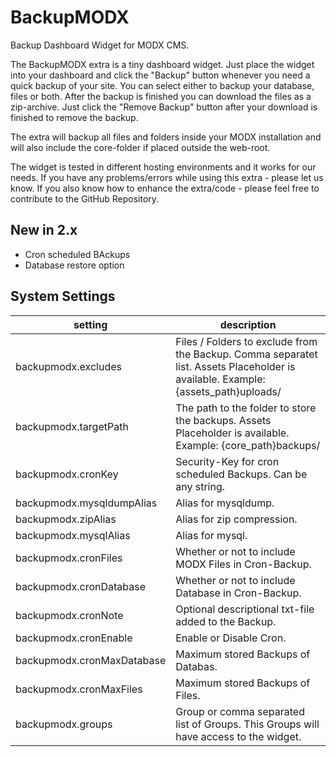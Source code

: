 # BackupMODX
Backup Dashboard Widget for MODX CMS.

The BackupMODX extra is a tiny dashboard widget. Just place the widget into your dashboard and click the "Backup" button whenever you need a quick backup of your site. You can select either to backup your database, files or both. After the backup is finished you can download the files as a zip-archive. Just click the "Remove Backup" button after your download is finished to remove the backup.

The extra will backup all files and folders inside your MODX installation and will also include the core-folder if placed outside the web-root.

The widget is tested in different hosting environments and it works for our needs. If you have any problems/errors while using this extra - please let us know. If you also know how to enhance the extra/code - please feel free to contribute to the GitHub Repository.

## New in 2.x
- Cron scheduled BAckups
- Database restore option


## System Settings
| setting | description |
| --- | --- |
| backupmodx.excludes | Files / Folders to exclude from the Backup. Comma separatet list. Assets Placeholder is available. Example: {assets_path}uploads/ |
| backupmodx.targetPath | The path to the folder to store the backups. Assets Placeholder is available. Example: {core_path}backups/ |
| backupmodx.cronKey | Security-Key for cron scheduled Backups. Can be any string. |
| backupmodx.mysqldumpAlias | Alias for mysqldump. |
| backupmodx.zipAlias | Alias for zip compression. |
| backupmodx.mysqlAlias | Alias for mysql. |
| backupmodx.cronFiles | Whether or not to include MODX Files in Cron-Backup. |
| backupmodx.cronDatabase | Whether or not to include Database in Cron-Backup. |
| backupmodx.cronNote | Optional descriptional txt-file added to the Backup. |
| backupmodx.cronEnable | Enable or Disable Cron. |
| backupmodx.cronMaxDatabase | Maximum stored Backups of Databas. |
| backupmodx.cronMaxFiles | Maximum stored Backups of Files. |
| backupmodx.groups | Group or comma separated list of Groups. This Groups will have access to the widget. |




